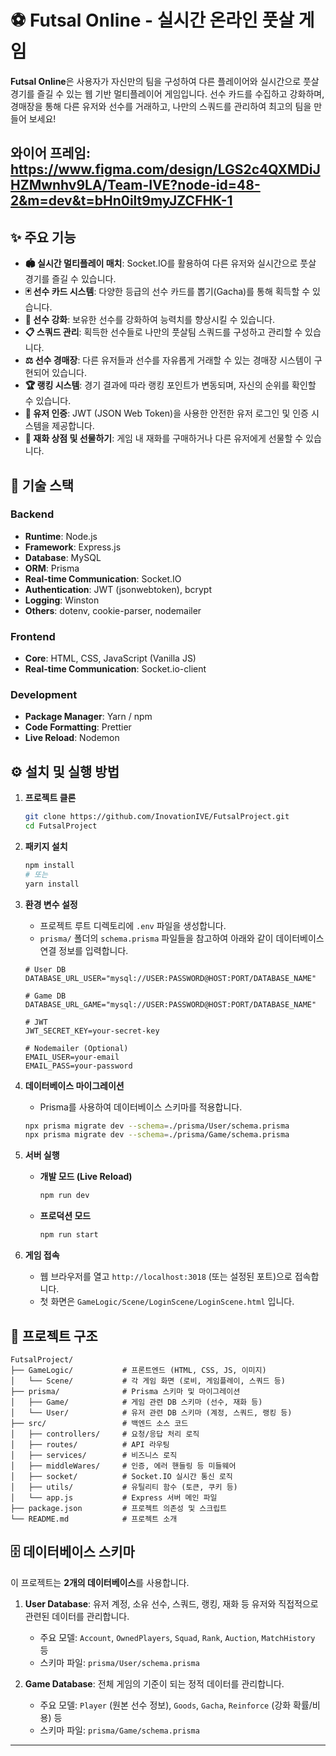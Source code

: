 # ⚽ Futsal Online - 실시간 온라인 풋살 게임

**Futsal Online**은 사용자가 자신만의 팀을 구성하여 다른 플레이어와 실시간으로 풋살 경기를 즐길 수 있는 웹 기반 멀티플레이어 게임입니다. 선수 카드를 수집하고 강화하며, 경매장을 통해 다른 유저와 선수를 거래하고, 나만의 스쿼드를 관리하여 최고의 팀을 만들어 보세요!

## 와이어 프레임: https://www.figma.com/design/LGS2c4QXMDiJHZMwnhv9LA/Team-IVE?node-id=48-2&m=dev&t=bHn0ilt9myJZCFHK-1

## ✨ 주요 기능

- **🏟️ 실시간 멀티플레이 매치**: Socket.IO를 활용하여 다른 유저와 실시간으로 풋살 경기를 즐길 수 있습니다.
- **🃏 선수 카드 시스템**: 다양한 등급의 선수 카드를 뽑기(Gacha)를 통해 획득할 수 있습니다.
- **💪 선수 강화**: 보유한 선수를 강화하여 능력치를 향상시킬 수 있습니다.
- **📋 스쿼드 관리**: 획득한 선수들로 나만의 풋살팀 스쿼드를 구성하고 관리할 수 있습니다.
- **⚖️ 선수 경매장**: 다른 유저들과 선수를 자유롭게 거래할 수 있는 경매장 시스템이 구현되어 있습니다.
- **🏆 랭킹 시스템**: 경기 결과에 따라 랭킹 포인트가 변동되며, 자신의 순위를 확인할 수 있습니다.
- **🔐 유저 인증**: JWT (JSON Web Token)을 사용한 안전한 유저 로그인 및 인증 시스템을 제공합니다.
- **🎁 재화 상점 및 선물하기**: 게임 내 재화를 구매하거나 다른 유저에게 선물할 수 있습니다.

## 🚀 기술 스택

### Backend
- **Runtime**: Node.js
- **Framework**: Express.js
- **Database**: MySQL
- **ORM**: Prisma
- **Real-time Communication**: Socket.IO
- **Authentication**: JWT (jsonwebtoken), bcrypt
- **Logging**: Winston
- **Others**: dotenv, cookie-parser, nodemailer

### Frontend
- **Core**: HTML, CSS, JavaScript (Vanilla JS)
- **Real-time Communication**: Socket.io-client

### Development
- **Package Manager**: Yarn / npm
- **Code Formatting**: Prettier
- **Live Reload**: Nodemon

## ⚙️ 설치 및 실행 방법

1.  **프로젝트 클론**
    ```bash
    git clone https://github.com/InovationIVE/FutsalProject.git
    cd FutsalProject
    ```

2.  **패키지 설치**
    ```bash
    npm install
    # 또는
    yarn install
    ```

3.  **환경 변수 설정**
    - 프로젝트 루트 디렉토리에 `.env` 파일을 생성합니다.
    - `prisma/` 폴더의 `schema.prisma` 파일들을 참고하여 아래와 같이 데이터베이스 연결 정보를 입력합니다.
    ```env
    # User DB
    DATABASE_URL_USER="mysql://USER:PASSWORD@HOST:PORT/DATABASE_NAME"

    # Game DB
    DATABASE_URL_GAME="mysql://USER:PASSWORD@HOST:PORT/DATABASE_NAME"

    # JWT
    JWT_SECRET_KEY=your-secret-key

    # Nodemailer (Optional)
    EMAIL_USER=your-email
    EMAIL_PASS=your-password
    ```

4.  **데이터베이스 마이그레이션**
    - Prisma를 사용하여 데이터베이스 스키마를 적용합니다.
    ```bash
    npx prisma migrate dev --schema=./prisma/User/schema.prisma
    npx prisma migrate dev --schema=./prisma/Game/schema.prisma
    ```

5.  **서버 실행**
    - **개발 모드 (Live Reload)**
      ```bash
      npm run dev
      ```
    - **프로덕션 모드**
      ```bash
      npm run start
      ```

6.  **게임 접속**
    - 웹 브라우저를 열고 `http://localhost:3018` (또는 설정된 포트)으로 접속합니다.
    - 첫 화면은 `GameLogic/Scene/LoginScene/LoginScene.html` 입니다.

## 📁 프로젝트 구조

```
FutsalProject/
├── GameLogic/           # 프론트엔드 (HTML, CSS, JS, 이미지)
│   └── Scene/           # 각 게임 화면 (로비, 게임플레이, 스쿼드 등)
├── prisma/              # Prisma 스키마 및 마이그레이션
│   ├── Game/            # 게임 관련 DB 스키마 (선수, 재화 등)
│   └── User/            # 유저 관련 DB 스키마 (계정, 스쿼드, 랭킹 등)
├── src/                 # 백엔드 소스 코드
│   ├── controllers/     # 요청/응답 처리 로직
│   ├── routes/          # API 라우팅
│   ├── services/        # 비즈니스 로직
│   ├── middleWares/     # 인증, 에러 핸들링 등 미들웨어
│   ├── socket/          # Socket.IO 실시간 통신 로직
│   ├── utils/           # 유틸리티 함수 (토큰, 쿠키 등)
│   └── app.js           # Express 서버 메인 파일
├── package.json         # 프로젝트 의존성 및 스크립트
└── README.md            # 프로젝트 소개
```

## 🗄️ 데이터베이스 스키마

이 프로젝트는 **2개의 데이터베이스**를 사용합니다.

1.  **User Database**: 유저 계정, 소유 선수, 스쿼드, 랭킹, 재화 등 유저와 직접적으로 관련된 데이터를 관리합니다.
    - 주요 모델: `Account`, `OwnedPlayers`, `Squad`, `Rank`, `Auction`, `MatchHistory` 등
    - 스키마 파일: `prisma/User/schema.prisma`

2.  **Game Database**: 전체 게임의 기준이 되는 정적 데이터를 관리합니다.
    - 주요 모델: `Player` (원본 선수 정보), `Goods`, `Gacha`, `Reinforce` (강화 확률/비용) 등
    - 스키마 파일: `prisma/Game/schema.prisma`

---
